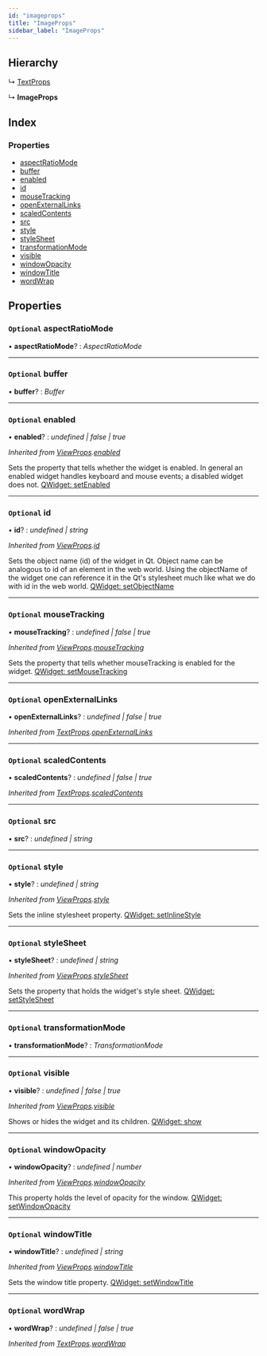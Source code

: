 ```yaml
---
id: "imageprops"
title: "ImageProps"
sidebar_label: "ImageProps"
---
```


## Hierarchy

  ↳ [TextProps](textprops.md)

  ↳ **ImageProps**

## Index

### Properties

* [aspectRatioMode](imageprops.md#optional-aspectratiomode)
* [buffer](imageprops.md#optional-buffer)
* [enabled](imageprops.md#optional-enabled)
* [id](imageprops.md#optional-id)
* [mouseTracking](imageprops.md#optional-mousetracking)
* [openExternalLinks](imageprops.md#optional-openexternallinks)
* [scaledContents](imageprops.md#optional-scaledcontents)
* [src](imageprops.md#optional-src)
* [style](imageprops.md#optional-style)
* [styleSheet](imageprops.md#optional-stylesheet)
* [transformationMode](imageprops.md#optional-transformationmode)
* [visible](imageprops.md#optional-visible)
* [windowOpacity](imageprops.md#optional-windowopacity)
* [windowTitle](imageprops.md#optional-windowtitle)
* [wordWrap](imageprops.md#optional-wordwrap)

## Properties

### `Optional` aspectRatioMode

• **aspectRatioMode**? : *AspectRatioMode*

___

### `Optional` buffer

• **buffer**? : *Buffer*

___

### `Optional` enabled

• **enabled**? : *undefined | false | true*

*Inherited from [ViewProps](viewprops.md).[enabled](viewprops.md#optional-enabled)*

Sets the property that tells whether the widget is enabled. In general an enabled widget handles keyboard and mouse events; a disabled widget does not. [QWidget: setEnabled](https://docs.nodegui.org/docs/api/NodeWidget#widgetsetenabledenabled)

___

### `Optional` id

• **id**? : *undefined | string*

*Inherited from [ViewProps](viewprops.md).[id](viewprops.md#optional-id)*

Sets the object name (id) of the widget in Qt. Object name can be analogous to id of an element in the web world. Using the objectName of the widget one can reference it in the Qt's stylesheet much like what we do with id in the web world. [QWidget: setObjectName](https://docs.nodegui.org/docs/api/NodeWidget#widgetsetobjectnameobjectname)

___

### `Optional` mouseTracking

• **mouseTracking**? : *undefined | false | true*

*Inherited from [ViewProps](viewprops.md).[mouseTracking](viewprops.md#optional-mousetracking)*

Sets the property that tells whether mouseTracking is enabled for the widget. [QWidget: setMouseTracking](https://docs.nodegui.org/docs/api/NodeWidget#widgetsetmousetrackingismousetracked)

___

### `Optional` openExternalLinks

• **openExternalLinks**? : *undefined | false | true*

*Inherited from [TextProps](textprops.md).[openExternalLinks](textprops.md#optional-openexternallinks)*

___

### `Optional` scaledContents

• **scaledContents**? : *undefined | false | true*

*Inherited from [TextProps](textprops.md).[scaledContents](textprops.md#optional-scaledcontents)*

___

### `Optional` src

• **src**? : *undefined | string*

___

### `Optional` style

• **style**? : *undefined | string*

*Inherited from [ViewProps](viewprops.md).[style](viewprops.md#optional-style)*

Sets the inline stylesheet property. [QWidget: setInlineStyle](https://docs.nodegui.org/docs/api/NodeWidget#widgetsetinlinestylestyle)

___

### `Optional` styleSheet

• **styleSheet**? : *undefined | string*

*Inherited from [ViewProps](viewprops.md).[styleSheet](viewprops.md#optional-stylesheet)*

Sets the property that holds the widget's style sheet. [QWidget: setStyleSheet](https://docs.nodegui.org/docs/api/NodeWidget#widgetsetstylesheetstylesheet)

___

### `Optional` transformationMode

• **transformationMode**? : *TransformationMode*

___

### `Optional` visible

• **visible**? : *undefined | false | true*

*Inherited from [ViewProps](viewprops.md).[visible](viewprops.md#optional-visible)*

Shows or hides the widget and its children. [QWidget: show](https://docs.nodegui.org/docs/api/NodeWidget#widgetshow)

___

### `Optional` windowOpacity

• **windowOpacity**? : *undefined | number*

*Inherited from [ViewProps](viewprops.md).[windowOpacity](viewprops.md#optional-windowopacity)*

This property holds the level of opacity for the window. [QWidget: setWindowOpacity](https://docs.nodegui.org/docs/api/NodeWidget#widgetsetwindowopacityopacity)

___

### `Optional` windowTitle

• **windowTitle**? : *undefined | string*

*Inherited from [ViewProps](viewprops.md).[windowTitle](viewprops.md#optional-windowtitle)*

Sets the window title property. [QWidget: setWindowTitle](https://docs.nodegui.org/docs/api/NodeWidget#widgetsetwindowtitletitle)

___

### `Optional` wordWrap

• **wordWrap**? : *undefined | false | true*

*Inherited from [TextProps](textprops.md).[wordWrap](textprops.md#optional-wordwrap)*
